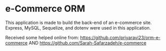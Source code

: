 # e-Commerce ORM

This application is made to build the back-end of an e-commerce site.
Express, MySQL, Sequelize, and dotenv were used in this application.

Received some helped online from:
https://github.com/priyaravi23/orm-e-commerce AND
https://github.com/Sarah-Safarzadeh/e-commerce

